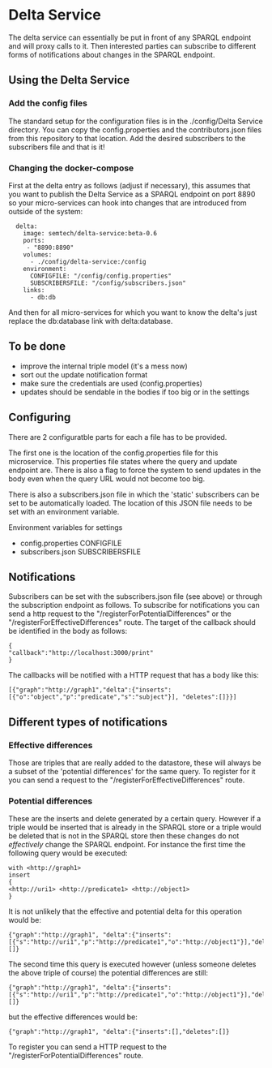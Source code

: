 # Delta Service
The delta service can essentially be put in front of any SPARQL endpoint and will proxy calls to it. Then interested parties can subscribe to different forms of notifications about changes in the SPARQL endpoint.

## Using the Delta Service

### Add the config files
The standard setup for the configuration files is in the ./config/Delta Service directory. You can copy the config.properties and the contributors.json files from this repository to that location. Add the desired subscribers to the subscribers file and that is it!

### Changing the docker-compose
First at the delta entry as follows (adjust if necessary), this assumes that you want to publish the Delta Service as a SPARQL endpoint on port 8890 so your micro-services can hook into changes that are introduced from outside of the system:
```
  delta:
    image: semtech/delta-service:beta-0.6
	ports:
	 - "8890:8890"
    volumes:
      - ./config/delta-service:/config
    environment:
      CONFIGFILE: "/config/config.properties"
      SUBSCRIBERSFILE: "/config/subscribers.json"
    links:
      - db:db
```
And then for all micro-services for which you want to know the delta's just replace the db:database link with delta:database.

## To be done
* improve the internal triple model (it's a mess now)
* sort out the update notification format
* make sure the credentials are used (config.properties)
* updates should be sendable in the bodies if too big or in the settings

## Configuring
There are 2 configuratble parts for each a file has to be provided. 

The first one is the location of the config.properties file for this microservice. This properties file states where the query and update endpoint are. There is also a flag to force the system to send updates in the body even when the query URL would not become too big.

There is also a subscribers.json file in which the 'static' subscribers can be set to be automatically loaded. The location of this JSON file needs to be set with an environment variable.

Environment variables for settings
* config.properties CONFIGFILE
* subscribers.json SUBSCRIBERSFILE


## Notifications
Subscribers can be set with the subscribers.json file (see above) or through the subscription endpoint as follows. To subscribe for notifications you can send a http request to the "/registerForPotentialDifferences" or the "/registerForEffectiveDifferences" route. The target of the callback should be identified in the body as follows:
```
{
"callback":"http://localhost:3000/print"
}
```

The callbacks will be notified with a HTTP request that has a body like this:
```
[{"graph":"http://graph1","delta":{"inserts":[{"o":"object","p":"predicate","s":"subject"}], "deletes":[]}}]
```

## Different types of notifications
### Effective differences
Those are triples that are really added to the datastore, these will always be a subset of the 'potential differences' for the same query.
To register for it you can send a request to the "/registerForEffectiveDifferences" route.
### Potential differences
These are the inserts and delete generated by a certain query. However if a triple would be inserted that is already in the SPARQL store or a triple would be deleted that is not in the SPARQL store then these changes do not *effectively* change the SPARQL endpoint.
For instance the first time the following query would be executed:
```
with <http://graph1>
insert
{
<http://uri1> <http://predicate1> <http://object1>
}
```
It is not unlikely that the effective and potential delta for this operation would be:
```
{"graph":"http://graph1", "delta":{"inserts":[{"s":"http://uri1","p":"http://predicate1","o":"http://object1"}],"deletes":[]}
```
The second time this query is executed however (unless someone deletes the above triple of course) the potential differences are still:
```
{"graph":"http://graph1", "delta":{"inserts":[{"s":"http://uri1","p":"http://predicate1","o":"http://object1"}],"deletes":[]}
```
but the effective differences would be:
```
{"graph":"http://graph1", "delta":{"inserts":[],"deletes":[]}
```
To register you can send a HTTP request to the "/registerForPotentialDifferences" route.
